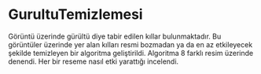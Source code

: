 # GurultuTemizlemesi
Görüntü üzerinde gürültü diye tabir edilen kıllar bulunmaktadır. Bu görüntüler
üzerinde yer alan kılları resmi bozmadan ya da en az etkileyecek şekilde temizleyen bir algoritma
geliştirildi. Algoritma 8 farklı resim üzerinde denendi. Her bir reseme nasıl etki yarattığı incelendi.
